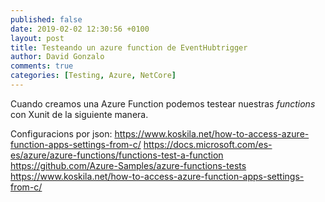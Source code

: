 ```yaml
---
published: false
date: 2019-02-02 12:30:56 +0100
layout: post
title: Testeando un azure function de EventHubtrigger
author: David Gonzalo
comments: true
categories: [Testing, Azure, NetCore]
---
```


Cuando creamos una Azure Function podemos testear nuestras *functions* con Xunit de la siguiente manera.

Configuracions por json:
https://www.koskila.net/how-to-access-azure-function-apps-settings-from-c/
https://docs.microsoft.com/es-es/azure/azure-functions/functions-test-a-function
https://github.com/Azure-Samples/azure-functions-tests
https://www.koskila.net/how-to-access-azure-function-apps-settings-from-c/